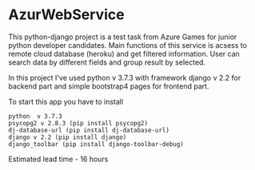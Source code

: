# AzurWebService
This python-django project is a test task from Azure Games for junior python developer candidates. Main functions of this service is acsess to remote cloud database (heroku) and get filtered information. User can search data by different fields and group result by selected.

In this project I've used python v 3.7.3 with framework django v 2.2 for backend part and simple bootstrap4 pages for frontend part.

To start this app you have to install
```
python  v 3.7.3 
psycopg2 v 2.8.3 (pip install psycopg2)
dj-database-url (pip install dj-database-url)
django v 2.2 (pip install django) 
django_toolbar (pip install django-toolbar-debug)
```
Estimated lead time - 16 hours